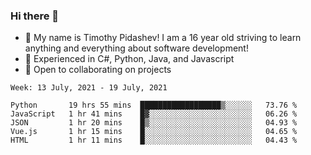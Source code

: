 ### Hi there 👋
- :adult: My name is Timothy Pidashev! I am a 16 year old striving to learn anything and everything about software development!
- :evergreen_tree: Experienced in C#, Python, Java, and Javascript
- 👯 Open to collaborating on projects

<!--START_SECTION:waka-->
```text
Week: 13 July, 2021 - 19 July, 2021

Python       19 hrs 55 mins  ██████████████████▒░░░░░░   73.76 % 
JavaScript   1 hr 41 mins    █▓░░░░░░░░░░░░░░░░░░░░░░░   06.26 % 
JSON         1 hr 20 mins    █▒░░░░░░░░░░░░░░░░░░░░░░░   04.93 % 
Vue.js       1 hr 15 mins    █░░░░░░░░░░░░░░░░░░░░░░░░   04.65 % 
HTML         1 hr 11 mins    █░░░░░░░░░░░░░░░░░░░░░░░░   04.43 % 
```
<!--END_SECTION:waka-->
